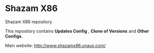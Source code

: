 # Shazam X86
Shazam X86 repository

This repository contains **Updates Config** , **Clone of Versions** and **Other Configs**.

Main website: http://www.shazamx86.unaux.com/
